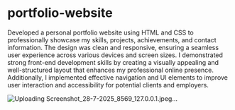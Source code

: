 # portfolio-website
Developed a personal portfolio website using HTML and CSS to professionally showcase my skills, projects, achievements, and contact information.
The design was clean and responsive, ensuring a seamless user experience across various devices and screen sizes.
I demonstrated strong front-end development skills by creating a visually appealing and well-structured layout that enhances my professional online presence.
Additionally, I implemented effective navigation and UI elements to improve user interaction and accessibility for potential clients and employers.

![Uploading Screenshot_28-7-2025_8569_127.0.0.1.jpeg…]()
